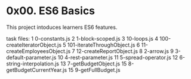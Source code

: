 # 0x00. ES6 Basics
This project intoduces learners ES6 features.

task files:
1 0-constants.js
2 1-block-scoped.js
3 10-loops.js
4 100-createIteratorObject.js
5 101-iterateThroughObject.js
6 11-createEmployeesObject.js
7 12-createReportObject.js
8 2-arrow.js
9 3-default-parameter.js
10 4-rest-parameter.js
11 5-spread-operator.js
12 6-string-interpolation.js
13 7-getBudgetObject.js
15 8-getBudgetCurrentYear.js
15 9-getFullBudget.js
